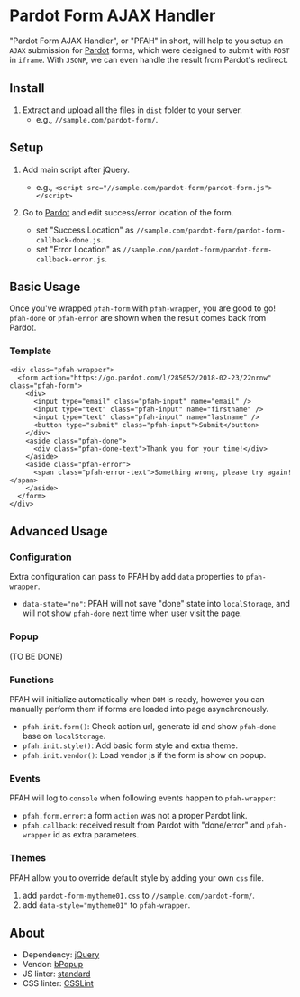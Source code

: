 # Pardot Form AJAX Handler

"Pardot Form AJAX Handler", or "PFAH" in short, will help to you setup an `AJAX` submission for [Pardot](https://www.pardot.com/) forms, which were designed to submit with `POST` in `iframe`. With `JSONP`, we can even handle the result from Pardot's redirect.

## Install

1. Extract and upload all the files in `dist` folder to your server.
    * e.g., `//sample.com/pardot-form/`.

## Setup

1. Add main script after jQuery.
    * e.g., `<script src="//sample.com/pardot-form/pardot-form.js"></script>`

2. Go to [Pardot](https://pi.pardot.com/form) and edit success/error location of the form.
    * set "Success Location" as `//sample.com/pardot-form/pardot-form-callback-done.js`.
    * set "Error Location" as `//sample.com/pardot-form/pardot-form-callback-error.js`.

## Basic Usage

Once you've wrapped `pfah-form` with `pfah-wrapper`, you are good to go!  
`pfah-done` or `pfah-error` are shown when the result comes back from Pardot.

### Template

    <div class="pfah-wrapper">
      <form action="https://go.pardot.com/l/285052/2018-02-23/22nrnw" class="pfah-form">
        <div>
          <input type="email" class="pfah-input" name="email" />
          <input type="text" class="pfah-input" name="firstname" />
          <input type="text" class="pfah-input" name="lastname" />
          <button type="submit" class="pfah-input">Submit</button>
        </div>
        <aside class="pfah-done">
          <div class="pfah-done-text">Thank you for your time!</div>
        </aside>
        <aside class="pfah-error">
          <span class="pfah-error-text">Something wrong, please try again!</span>
        </aside>
      </form>
    </div>

## Advanced Usage

### Configuration

Extra configuration can pass to PFAH by add `data` properties to `pfah-wrapper`.

* `data-state="no"`: PFAH will not save "done" state into `localStorage`, and will not show `pfah-done` next time when user visit the page.

### Popup

(TO BE DONE)

### Functions

PFAH will initialize automatically when `DOM` is ready, however you can manually perform them if forms are loaded into page asynchronously.

* `pfah.init.form()`: Check action url, generate id and show `pfah-done` base on `localStorage`.
* `pfah.init.style()`: Add basic form style and extra theme.
* `pfah.init.vendor()`: Load vendor js if the form is show on popup.

### Events

PFAH will log to `console` when following events happen to `pfah-wrapper`:

* `pfah.form.error`: a form `action` was not a proper Pardot link.
* `pfah.callback`: received result from Pardot with "done/error" and `pfah-wrapper` id as extra parameters.

### Themes

PFAH allow you to override default style by adding your own `css` file.

1. add `pardot-form-mytheme01.css` to `//sample.com/pardot-form/`.
2. add `data-style="mytheme01"` to `pfah-wrapper`.

## About

* Dependency: [jQuery](https://github.com/jquery/jquery)
* Vendor: [bPopup](https://github.com/dinbror/bpopup)
* JS linter: [standard](https://github.com/standard/standard)
* CSS linter: [CSSLint](https://github.com/CSSLint/csslint)